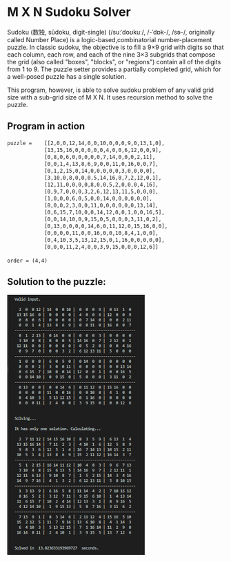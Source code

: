 # <b>M X N Sudoku Solver</b>
Sudoku (数独, sūdoku, digit-single) (/suːˈdoʊkuː/, /-ˈdɒk-/, /sə-/, originally called Number Place) is a logic-based,combinatorial number-placement puzzle. In classic sudoku, the objective is to fill a 9×9 grid with digits so that each column, each row, and each of the nine 3×3 subgrids that compose the grid (also called "boxes", "blocks", or "regions") contain all of the digits from 1 to 9. The puzzle setter provides a partially completed grid, which for a well-posed puzzle has a single solution.

This program, however, is able to solve sudoku problem of any valid grid size with a sub-grid size of M X N. It uses recursion method to solve the puzzle. 

## Program in action
```
puzzle =    [[2,0,0,12,14,0,0,10,0,0,0,9,0,13,1,0],
            [13,15,16,0,0,0,0,0,4,0,0,6,12,0,0,9],
            [0,8,0,6,0,0,0,0,0,7,14,0,0,0,2,11],
            [0,0,1,4,13,8,6,9,0,0,11,0,16,0,0,7],
            [0,1,2,15,0,14,0,0,0,0,0,3,0,0,0,0],
            [3,10,0,8,0,0,0,5,14,16,0,7,2,12,0,1],
            [12,11,0,0,0,0,8,0,0,5,2,0,0,0,4,16],
            [0,9,7,0,0,0,3,2,6,12,13,11,5,0,0,0],
            [1,0,0,0,6,0,5,0,0,14,0,0,0,0,0,0],
            [8,0,0,2,3,0,0,11,0,0,0,0,0,0,13,14],
            [0,6,15,7,10,0,0,14,12,0,0,1,0,0,16,5],
            [0,0,14,10,0,9,15,0,5,0,0,0,3,11,0,2],
            [0,13,0,0,0,0,14,6,0,11,12,0,15,16,0,0],
            [0,0,0,0,11,0,0,16,0,0,10,8,4,1,0,0],
            [0,4,10,3,5,13,12,15,0,1,16,0,0,0,0,0],
            [0,0,0,11,2,4,0,0,3,9,15,0,0,0,12,6]]

order = (4,4)
```
## Solution to the puzzle:
![16X16 sudoku puzzle with 4x4 sub-grid size](images/4by4.png)








